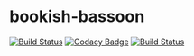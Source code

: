 # bookish-bassoon
[![Build Status](https://travis-ci.org/8904482776rach/bookish-bassoon.svg?branch=master)](https://travis-ci.org/8904482776rach/bookish-bassoon)
[![Codacy Badge](https://api.codacy.com/project/badge/Grade/129700e415d9495c83e883be72528162)](https://www.codacy.com/app/8904482776rach/bookish-bassoon?utm_source=github.com&amp;utm_medium=referral&amp;utm_content=8904482776rach/bookish-bassoon&amp;utm_campaign=Badge_Grade)
[![Build Status](https://travis-ci.org/8904482776rach/bookish-bassoon.svg?branch=master)](https://travis-ci.org/8904482776rach/bookish-bassoon)
